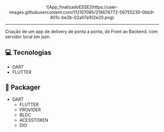 <p align="center">
    ![App_finalizadoESSE](https://user-images.githubusercontent.com/112107085/219674772-56755230-0bb9-401c-be2b-02a07a102e20.png)

</p>

-------
Criação de um app de delivery de ponta a ponta, do Front ao Backend. com servidor local em json.  

## 💻 Tecnologias
- DART
- FLUTTER

## 💬 Packager
- DART
    - FLUTTER
    - PROVIDER 
    - BLOC
    - ACESSTOKEN
    - DIO
    

